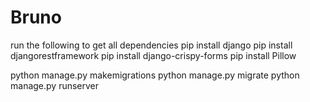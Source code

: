 # Bruno

run the following to get all dependencies
pip install django
pip install djangorestframework
pip install django-crispy-forms
pip install Pillow

python manage.py makemigrations
python manage.py migrate
python manage.py runserver